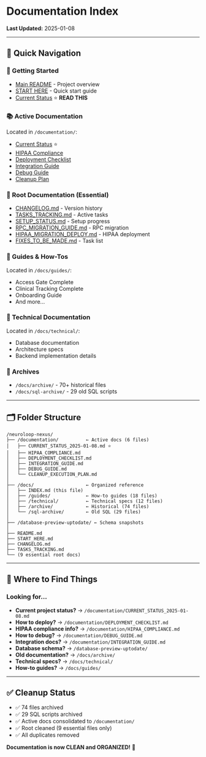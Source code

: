 # Documentation Index

**Last Updated:** 2025-01-08

---

## 📍 Quick Navigation

### 🚀 Getting Started
- [Main README](../README.md) - Project overview
- [START HERE](../START_HERE.md) - Quick start guide
- [Current Status](../documentation/CURRENT_STATUS_2025-01-08.md) ⭐ **READ THIS**

### 📚 Active Documentation
Located in `/documentation/`:
- [Current Status](../documentation/CURRENT_STATUS_2025-01-08.md) ⭐
- [HIPAA Compliance](../documentation/HIPAA_COMPLIANCE.md)
- [Deployment Checklist](../documentation/DEPLOYMENT_CHECKLIST.md)
- [Integration Guide](../documentation/INTEGRATION_GUIDE.md)
- [Debug Guide](../documentation/DEBUG_GUIDE.md)
- [Cleanup Plan](../documentation/CLEANUP_EXECUTION_PLAN.md)

### 🎯 Root Documentation (Essential)
- [CHANGELOG.md](../CHANGELOG.md) - Version history
- [TASKS_TRACKING.md](../TASKS_TRACKING.md) - Active tasks
- [SETUP_STATUS.md](../SETUP_STATUS.md) - Setup progress
- [RPC_MIGRATION_GUIDE.md](../RPC_MIGRATION_GUIDE.md) - RPC migration
- [HIPAA_MIGRATION_DEPLOY.md](../HIPAA_MIGRATION_DEPLOY.md) - HIPAA deployment
- [FIXES_TO_BE_MADE.md](../FIXES_TO_BE_MADE.md) - Task list

### 📖 Guides & How-Tos
Located in `/docs/guides/`:
- Access Gate Complete
- Clinical Tracking Complete
- Onboarding Guide
- And more...

### 🔧 Technical Documentation
Located in `/docs/technical/`:
- Database documentation
- Architecture specs
- Backend implementation details

### 📁 Archives
- `/docs/archive/` - 70+ historical files
- `/docs/sql-archive/` - 29 old SQL scripts

---

## 🗂️ Folder Structure

```
/neuroloop-nexus/
├── /documentation/          ← Active docs (6 files)
│   ├── CURRENT_STATUS_2025-01-08.md ⭐
│   ├── HIPAA_COMPLIANCE.md
│   ├── DEPLOYMENT_CHECKLIST.md
│   ├── INTEGRATION_GUIDE.md
│   ├── DEBUG_GUIDE.md
│   └── CLEANUP_EXECUTION_PLAN.md
│
├── /docs/                   ← Organized reference
│   ├── INDEX.md (this file)
│   ├── /guides/             ← How-to guides (18 files)
│   ├── /technical/          ← Technical specs (12 files)
│   ├── /archive/            ← Historical (74 files)
│   └── /sql-archive/        ← Old SQL (29 files)
│
├── /database-preview-uptodate/ ← Schema snapshots
│
├── README.md
├── START_HERE.md
├── CHANGELOG.md
├── TASKS_TRACKING.md
└── (9 essential root docs)
```

---

## 🎯 Where to Find Things

### Looking for...
- **Current project status?** → `/documentation/CURRENT_STATUS_2025-01-08.md`
- **How to deploy?** → `/documentation/DEPLOYMENT_CHECKLIST.md`
- **HIPAA compliance info?** → `/documentation/HIPAA_COMPLIANCE.md`
- **How to debug?** → `/documentation/DEBUG_GUIDE.md`
- **Integration docs?** → `/documentation/INTEGRATION_GUIDE.md`
- **Database schema?** → `/database-preview-uptodate/`
- **Old documentation?** → `/docs/archive/`
- **Technical specs?** → `/docs/technical/`
- **How-to guides?** → `/docs/guides/`

---

## ✅ Cleanup Status

- ✅ 74 files archived
- ✅ 29 SQL scripts archived  
- ✅ Active docs consolidated to `/documentation/`
- ✅ Root cleaned (9 essential files only)
- ✅ All duplicates removed

**Documentation is now CLEAN and ORGANIZED!** 🎉
